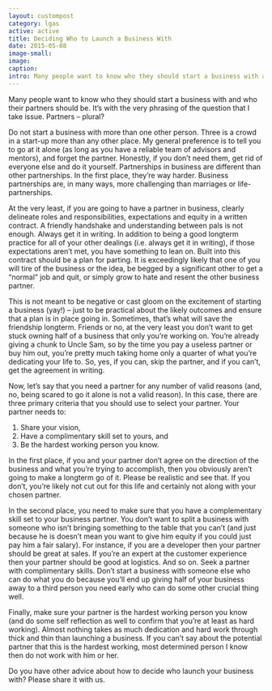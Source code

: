 ```yaml
---
layout: custompost
category: lgas
active: active
title: Deciding Who to Launch a Business With
date: 2015-05-08
image-small:
image:
caption:
intro: Many people want to know who they should start a business with and who their partners should be. It’s with the very phrasing of the question that I take issue. Partners – plural?
---
```

Many people want to know who they should start a business with and who their partners should be. It’s with the very phrasing of the question that I take issue. Partners – plural?

Do not start a business with more than one other person. Three is a crowd in a start-up more than any other place. My general preference is to tell you to go at it alone (as long as you have a reliable team of advisors and mentors), and forget the partner. Honestly, if you don’t need them, get rid of everyone else and do it yourself. Partnerships in business are different than other partnerships. In the first place, they’re way harder. Business partnerships are, in many ways, more challenging than marriages or life-partnerships.

At the very least, if you are going to have a partner in business, clearly delineate roles and responsibilities, expectations and equity in a written contract. A friendly handshake and understanding between pals is not enough. Always get it in writing. In addition to being a good longterm practice for all of your other dealings (i.e. always get it in writing), if those expectations aren’t met, you have something to lean on. Built into this contract should be a plan for parting. It is exceedingly likely that one of you will tire of the business or the idea, be begged by a significant other to get a “normal” job and quit, or simply grow to hate and resent the other business partner.

This is not meant to be negative or cast gloom on the excitement of starting a business (yay!) – just to be practical about the likely outcomes and ensure that a plan is in place going in. Sometimes, that’s what will save the friendship longterm. Friends or no, at the very least you don’t want to get stuck owning half of a business that only you’re working on. You’re already giving a chunk to Uncle Sam, so by the time you pay a useless partner or buy him out, you’re pretty much taking home only a quarter of what you’re dedicating your life to. So, yes, if you can, skip the partner, and if you can’t, get the agreement in writing.

Now, let’s say that you need a partner for any number of valid reasons (and, no, being scared to go it alone is not a valid reason). In this case, there are three primary criteria that you should use to select your partner. Your partner needs to:

1. Share your vision,
2. Have a complimentary skill set to yours, and
3. Be the hardest working person you know.

In the first place, if you and your partner don’t agree on the direction of the business and what you’re trying to accomplish, then you obviously aren’t going to make a longterm go of it. Please be realistic and see that. If you don’t, you’re likely not cut out for this life and certainly not along with your chosen partner.

In the second place, you need to make sure that you have a complementary skill set to your business partner. You don’t want to split a business with someone who isn’t bringing something to the table that you can’t (and just because he is doesn’t mean you want to give him equity if you could just pay him a fair salary). For instance, if you are a developer then your partner should be great at sales. If you’re an expert at the customer experience then your partner should be good at logistics. And so on. Seek a partner with complimentary skills. Don’t start a business with someone else who can do what you do because you’ll end up giving half of your business away to a third person you need early who can do some other crucial thing well.

Finally, make sure your partner is the hardest working person you know (and do some self reflection as well to confirm that you’re at least as hard working). Almost nothing takes as much dedication and hard work through thick and thin than launching a business. If you can’t say about the potential partner that this is the hardest working, most determined person I know then do not work with him or her.

Do you have other advice about how to decide who launch your business with? Please share it with us.
